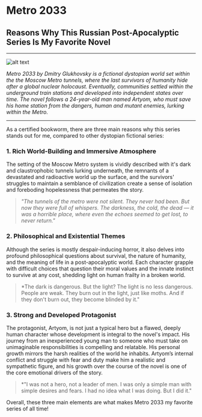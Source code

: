 # **Metro 2033**
## Reasons Why This Russian Post-Apocalyptic Series Is My Favorite Novel

---

![alt text](https://github.com/user-attachments/assets/79d32d07-6270-492f-9d38-8565180b98e5)

*Metro 2033 by Dmitry Glukhovsky is a fictional dystopian world set within the the Moscow Metro tunnels, where the last survivors of humanity hide after a global nuclear holocaust. Eventually, communities settled within the underground train stations and developed into independent states over time. The novel follows a 24-year-old man named Artyom, who must save his home station from the dangers, human and mutant enemies, lurking within the Metro.*

---

As a certified bookworm, there are three main reasons why this series stands out for me, compared to other dystopian fictional series:

### 1. Rich World-Building and Immersive Atmosphere
The setting of the Moscow Metro system is vividly described with it's dark and claustrophobic tunnels lurking underneath, the remnants of a devastated and radioactive world up the surface, and the survivors' struggles to maintain a semblance of civilization create a sense of isolation and foreboding hopelessness that permeates the story.
> *"The tunnels of the metro were not silent. They never had been. But now they were full of whispers. The darkness, the cold, the dead — it was a horrible place, where even the echoes seemed to get lost, to never return."*
### 2. Philosophical and Existential Themes
Although the series is mostly despair-inducing horror, it also delves into profound philosophical questions about survival, the nature of humanity, and the meaning of life in a post-apocalyptic world. Each character grapple with difficult choices that question their moral values and the innate instinct to survive at any cost, shedding light on human frailty in a broken world.
> *The dark is dangerous. But the light? The light is no less dangerous. People are weak. They burn out in the light, just like moths. And if they don't burn out, they become blinded by it."
### 3. Strong and Developed Protagonist
The protagonist, Artyom, is not just a typical hero but a flawed, deeply human character whose development is integral to the novel's impact. His journey from an inexperienced young man to someone who must take on unimaginable responsibilities is compelling and relatable. His personal growth mirrors the harsh realities of the world he inhabits. Artyom’s internal conflict and struggle with fear and duty make him a realistic and sympathetic figure, and his growth over the course of the novel is one of the core emotional drivers of the story.
> *"I was not a hero, not a leader of men. I was only a simple man with simple desires and fears. I had no idea what I was doing. But I did it."

Overall, these three main elements are what makes Metro 2033 my favorite series of all time! 
